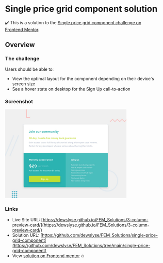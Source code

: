 # Single price grid component solution

:heavy_check_mark: This is a solution to the [Single price grid component challenge on Frontend Mentor](https://www.frontendmentor.io/challenges/single-price-grid-component-5ce41129d0ff452fec5abbbc).

## Overview

### The challenge

Users should be able to:

- View the optimal layout for the component depending on their device's screen size
- See a hover state on desktop for the Sign Up call-to-action

### Screenshot

<img src="./design/desktop-preview.jpg" alt="screenshot" width="400"/>
  
### Links

- Live Site URL: [https://dewslyse.github.io/FEM_Solutions/3-column-preview-card/](https://dewslyse.github.io/FEM_Solutions/3-column-preview-card/)
- Solution URL: [https://github.com/dewslyse/FEM_Solutions/single-price-grid-component](https://github.com/dewslyse/FEM_Solutions/tree/main/single-price-grid-component)
- View [solution on Frontend mentor](https://www.frontendmentor.io/solutions/single-price-grid-with-scss-and-grid-j8rXPznN8) :fire:

